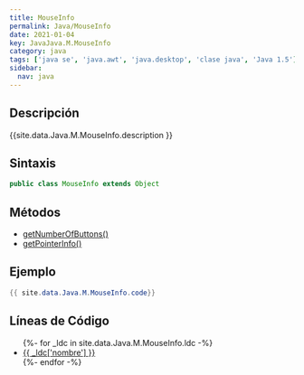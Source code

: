 ```yaml
---
title: MouseInfo
permalink: Java/MouseInfo
date: 2021-01-04
key: JavaJava.M.MouseInfo
category: java
tags: ['java se', 'java.awt', 'java.desktop', 'clase java', 'Java 1.5']
sidebar: 
  nav: java
---
```


## Descripción
{{site.data.Java.M.MouseInfo.description }}

## Sintaxis
~~~java
public class MouseInfo extends Object
~~~

## Métodos
* [getNumberOfButtons()](/Java/MouseInfo/getNumberOfButtons)
* [getPointerInfo()](/Java/MouseInfo/getPointerInfo)

## Ejemplo
~~~java
{{ site.data.Java.M.MouseInfo.code}}
~~~

## Líneas de Código
<ul>
{%- for _ldc in site.data.Java.M.MouseInfo.ldc -%}
   <li>
       <a href="{{_ldc['url'] }}">{{ _ldc['nombre'] }}</a>
   </li>
{%- endfor -%}
</ul>
